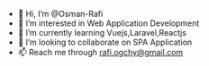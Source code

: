 - 👋 Hi, I’m @Osman-Rafi
- 👀 I’m interested in Web Application Development
- 🌱 I’m currently learning Vuejs,Laravel,Reactjs
- 💞️ I’m looking to collaborate on SPA Application
- 📫 Reach me through rafi.ogchy@gmail.com

<!---
Osman-Rafi/Osman-Rafi is a ✨ special ✨ repository because its `README.md` (this file) appears on your GitHub profile.
You can click the Preview link to take a look at your changes.
--->
